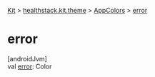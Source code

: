 
[Kit](../../../kit.html) > [healthstack.kit.theme](../index.html) > [AppColors](index.html) > [error](error.html)



# error



[androidJvm]\
val [error](error.html): Color





